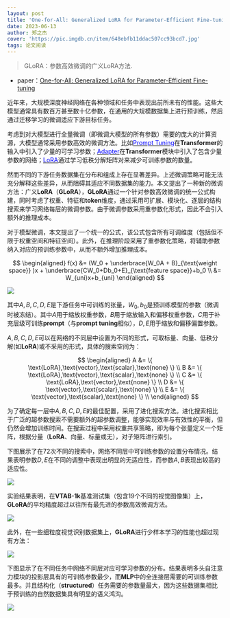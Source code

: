 ```yaml
---
layout: post
title: 'One-for-All: Generalized LoRA for Parameter-Efficient Fine-tuning'
date: 2023-06-13
author: 郑之杰
cover: 'https://pic.imgdb.cn/item/648ebfb11ddac507cc93bcd7.jpg'
tags: 论文阅读
---
```


> GLoRA：参数高效微调的广义LoRA方法.

- paper：[One-for-All: Generalized LoRA for Parameter-Efficient Fine-tuning](https://arxiv.org/abs/2305.14314)

近年来，大规模深度神经网络在各种领域和任务中表现出前所未有的性能。这些大模型通常具有数百万甚至数十亿参数，在通用的大规模数据集上进行预训练，然后通过迁移学习的微调适应下游目标任务。

考虑到对大模型进行全量微调（即微调大模型的所有参数）需要的庞大的计算资源，大模型通常采用参数高效的微调方法。比如[<font color=blue>Prompt Tuning</font>](https://0809zheng.github.io/2023/02/05/prompttuning.html)在**Transformer**的输入中引入了少量的可学习参数；[<font color=blue>Adapter</font>](https://0809zheng.github.io/2023/02/01/adapter.html)在**Transformer**模块中引入了包含少量参数的网络；[<font color=blue>LoRA</font>](https://0809zheng.github.io/2023/02/10/lora.html)通过学习低秩分解矩阵对来减少可训练参数的数量。

然而不同的下游任务数据集在分布和组成上存在显著差异。上述微调策略可能无法充分解释这些差异，从而阻碍其适应不同数据集的能力。本文提出了一种新的微调方法：广义**LoRA**（**GLoRA**），**GLoRA**通过一个针对参数高效微调的统一公式构建，同时考虑了权重、特征和**token**维度，通过采用可扩展、模块化、逐层的结构搜索来学习网络每层的微调参数。由于微调参数采用重参数化形式，因此不会引入额外的推理成本。

对于模型微调，本文提出了一个统一的公式，该公式包含所有可调维度（包括但不限于权重空间和特征空间）。此外，在推理阶段采用了重参数化策略，将辅助参数纳入对应的预训练参数中，从而不额外增加推理成本。

$$
\begin{aligned}
f(x) &= (W_0 + \underbrace{W_0A + B}_{\text{weight space}} )x + \underbrace{CW_0+Db_0+E}_{\text{feature space}}+b_0 \\
&= W_{uni}x+b_{uni}
\end{aligned}
$$

![](https://pic.imgdb.cn/item/648ec9d31ddac507cca27daa.jpg)

其中$A,B,C,D,E$是下游任务中可训练的张量，$W_0,b_0$是预训练模型的参数（微调时被冻结）。其中$A$用于缩放权重参数，$B$用于缩放输入和偏移权重参数，$C$用于补充层级可训练**prompt**（与**prompt tuning**相似），$D,E$用于缩放和偏移偏置参数。

$A,B,C,D,E$可以在网络的不同层中设置为不同的形式，可取标量、向量、低秩分解(如**LoRA**)或不采用的形式，具体的搜索空间为：

$$
\begin{aligned}
A &= \{ \text{LoRA},\text{vector},\text{scalar},\text{none} \} \\
B &= \{ \text{LoRA},\text{vector},\text{scalar},\text{none} \} \\
C &= \{ \text{LoRA},\text{vector},\text{none} \} \\
D &= \{ \text{vector},\text{scalar},\text{none} \} \\
E &= \{ \text{vector},\text{scalar},\text{none} \} \\
\end{aligned}
$$

为了确定每一层中$A,B,C,D,E$的最佳配置，采用了进化搜索方法。进化搜索相比于广泛的超参数搜索不需要额外的超参数调整，能够实现效率与有效性的平衡，但仍然会增加训练时间。在搜索过程中采用权重共享策略，即为每个张量定义一个矩阵，根据分量（**LoRA**、向量、标量或无），对子矩阵进行索引。

下图展示了在$72$次不同的搜索中，网络不同层中可训练参数的设置分布情况。结果表明参数$D,E$在不同的调整中表现出明显的无适应性，而参数$A,B$表现出较高的适应性。

![](https://pic.imgdb.cn/item/648ed0d61ddac507ccac20e1.jpg)

实验结果表明，在**VTAB-1k**基准测试集（包含$19$个不同的视觉图像集）上，**GLoRA**的平均精度超过以往所有最先进的参数高效微调方法。

![](https://pic.imgdb.cn/item/648ecd781ddac507cca79ddb.jpg)

此外，在一些细粒度视觉识别数据集上，**GLoRA**进行少样本学习的性能也超过现有方法：

![](https://pic.imgdb.cn/item/648ecde41ddac507cca8263a.jpg)

下图显示了在不同任务中网络不同层对应可学习参数的分布。结果表明多头自注意力模块的投影层具有的可训练参数最少，而**MLP**中的全连接层需要的可训练参数最多。并且结构化（**structured**）任务需要的参数量最大，因为这些数据集相比于预训练的自然数据集具有明显的语义鸿沟。

![](https://pic.imgdb.cn/item/648ed2421ddac507ccadff28.jpg)